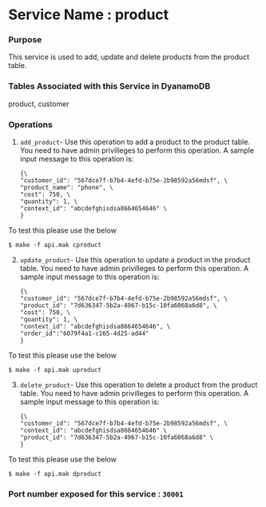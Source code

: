 # Service Name : product
### Purpose
This service is used to add, update and delete products from the product table. 

### Tables Associated with this Service in DyanamoDB
product, customer

### Operations

1. `add_product`- 
Use this operation to add a product to the product table. You need to have admin privilleges to perform this operation. A sample input message to this operation is:

    ~~~
    {\
    "customer_id": "567dce7f-b7b4-4efd-b75e-2b98592a56mdsf", \
    "product_name": "phone", \
    "cost": 750, \
    "quantity": 1, \
    "context_id": "abcdefghisdsa8664654646" \
    }
    ~~~

To test this please use the below 
 
  ~~~
  $ make -f api.mak cproduct
  ~~~  
 
2. `update_product`- 
Use this operation to update a product in the product table. You need to have admin privilleges to perform this operation. A sample input message to this operation is:

    ~~~
    {\
    "customer_id": "567dce7f-b7b4-4efd-b75e-2b98592a56mdsf", \
    "product_id": "7d636347-5b2a-4967-b15c-10fa6068a6d8", \
    "cost": 750, \
    "quantity": 1, \
    "context_id": "abcdefghisdsa8664654646", \
    "order_id":"6079f4a1-c165-4d25-ad44"
    }
    ~~~

To test this please use the below 
  
  ~~~
  $ make -f api.mak uproduct
  ~~~   
 
 3. `delete_product`- 
Use this operation to delete a product from the product table. You need to have admin privilleges to perform this operation. A sample input message to this operation is:

    ~~~
    {\
    "customer_id": "567dce7f-b7b4-4efd-b75e-2b98592a56mdsf", \
    "context_id": "abcdefghisdsa8664654646" \
    "product_id": "7d636347-5b2a-4967-b15c-10fa6068a6d8" \
    }
    ~~~

To test this please use the below 

  ~~~
  $ make -f api.mak dproduct
  ~~~  
  
### Port number exposed for this service : `30001`



